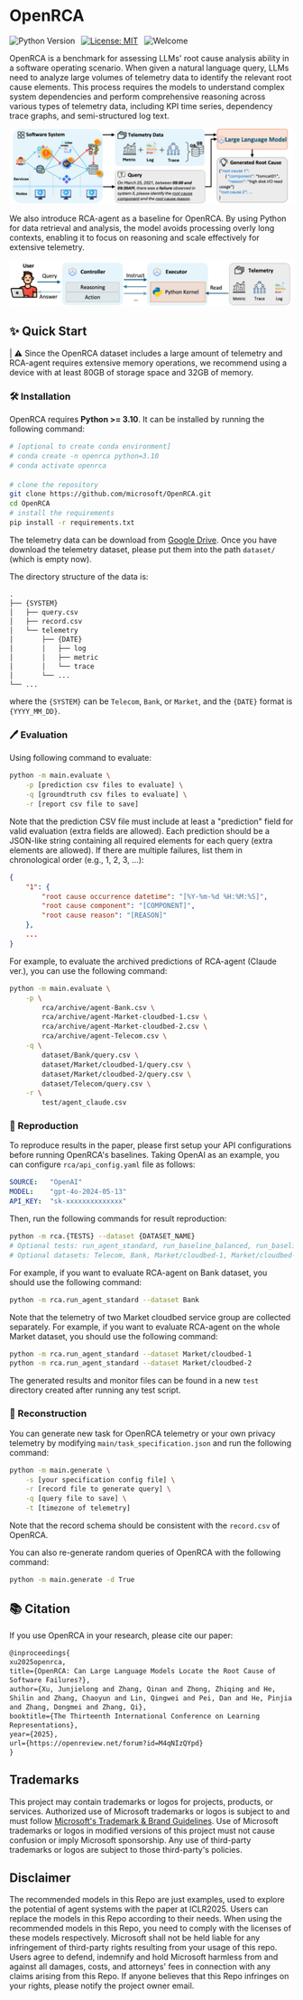 # OpenRCA

![Python Version](https://img.shields.io/badge/Python-3776AB?&logo=python&logoColor=white-blue&label=3.10%20%7C%203.11)&ensp;
[![License: MIT](https://img.shields.io/badge/License-MIT-yellow.svg)](https://opensource.org/licenses/MIT)&ensp;
![Welcome](https://img.shields.io/badge/contributions-welcome-brightgreen.svg?style=flat)

</div>

OpenRCA is a benchmark for assessing LLMs' root cause analysis ability in a software operating scenario. When given a natural language query, LLMs need to analyze large volumes of telemetry data to identify the relevant root cause elements. This process requires the models to understand complex system dependencies and perform comprehensive reasoning across various types of telemetry data, including KPI time series, dependency trace graphs, and semi-structured log text.

<img src="./.asset/openrca.png"/> 

</div>

We also introduce RCA-agent as a baseline for OpenRCA. By using Python for data retrieval and analysis, the model avoids processing overly long contexts, enabling it to focus on reasoning and scale effectively for extensive telemetry.

<img src="./.asset/rcaagent.png"/> 

## ✨ Quick Start

| ⚠️ Since the OpenRCA dataset includes a large amount of telemetry and RCA-agent requires extensive memory operations, we recommend using a device with at least 80GB of storage space and 32GB of memory.

### 🛠️ Installation

OpenRCA requires **Python >= 3.10**. It can be installed by running the following command:
```bash
# [optional to create conda environment]
# conda create -n openrca python=3.10
# conda activate openrca

# clone the repository
git clone https://github.com/microsoft/OpenRCA.git
cd OpenRCA
# install the requirements
pip install -r requirements.txt
```

The telemetry data can be download from [Google Drive](https://drive.google.com/drive/folders/1wGiEnu4OkWrjPxfx5ZTROnU37-5UDoPM?usp=drive_link). Once you have download the telemetry dataset, please put them into the path `dataset/` (which is empty now).

The directory structure of the data is:

```
.
├── {SYSTEM}
│   ├── query.csv
│   ├── record.csv
│   └── telemetry
│       ├── {DATE}
│       │   ├── log
│       │   ├── metric
│       │   └── trace
│       └── ... 
└── ...
```

where the `{SYSTEM}` can be `Telecom`, `Bank`, or `Market`, and the `{DATE}` format is `{YYYY_MM_DD}`.

### 🖊️ Evaluation

Using following command to evaluate:

```bash
python -m main.evaluate \
    -p [prediction csv files to evaluate] \
    -q [groundtruth csv files to evaluate] \
    -r [report csv file to save]
```

Note that the prediction CSV file must include at least a "prediction" field for valid evaluation (extra fields are allowed). Each prediction should be a JSON-like string containing all required elements for each query (extra elements are allowed). If there are multiple failures, list them in chronological order (e.g., 1, 2, 3, ...):


```json
{
    "1": {
        "root cause occurrence datetime": "[%Y-%m-%d %H:%M:%S]",
        "root cause component": "[COMPONENT]",
        "root cause reason": "[REASON]"
    }, 
    ...
}
```

For example, to evaluate the archived predictions of RCA-agent (Claude ver.), you can use the following command:

```bash
python -m main.evaluate \
    -p \
        rca/archive/agent-Bank.csv \
        rca/archive/agent-Market-cloudbed-1.csv \
        rca/archive/agent-Market-cloudbed-2.csv \
        rca/archive/agent-Telecom.csv \
    -q \
        dataset/Bank/query.csv \
        dataset/Market/cloudbed-1/query.csv \
        dataset/Market/cloudbed-2/query.csv \
        dataset/Telecom/query.csv \
    -r \
        test/agent_claude.csv
```

### 🚩 Reproduction

To reproduce results in the paper, please first setup your API configurations before running OpenRCA's baselines. Taking OpenAI as an example, you can configure `rca/api_config.yaml` file as follows:

```yaml
SOURCE:   "OpenAI"
MODEL:    "gpt-4o-2024-05-13"
API_KEY:  "sk-xxxxxxxxxxxxxx"
```

Then, run the following commands for result reproduction:

```bash
python -m rca.{TESTS} --dataset {DATASET_NAME}
# Optional tests: run_agent_standard, run_baseline_balanced, run_baseline_oracle
# Optional datasets: Telecom, Bank, Market/cloudbed-1, Market/cloudbed-2
```

For example, if you want to evaluate RCA-agent on Bank dataset, you should use the following command:

```bash
python -m rca.run_agent_standard --dataset Bank
```

Note that the telemetry of two Market cloudbed service group are collected separately. For example, if you want to evaluate RCA-agent on the whole Market dataset, you should use the following command:

```bash
python -m rca.run_agent_standard --dataset Market/cloudbed-1
python -m rca.run_agent_standard --dataset Market/cloudbed-2
```

The generated results and monitor files can be found in a new `test` directory created after running any test script.

### 💽 Reconstruction

You can generate new task for OpenRCA telemetry or your own privacy telemetry by modifying `main/task_specification.json` and run the following command:

```bash
python -m main.generate \
    -s [your specification config file] \
    -r [record file to generate query] \
    -q [query file to save] \
    -t [timezone of telemetry]
```

Note that the record schema should be consistent with the `record.csv` of OpenRCA.

You can also re-generate random queries of OpenRCA with the following command:

```bash
python -m main.generate -d True
```

## 📚 Citation

If you use OpenRCA in your research, please cite our paper:

```
@inproceedings{
xu2025openrca,
title={OpenRCA: Can Large Language Models Locate the Root Cause of Software Failures?},
author={Xu, Junjielong and Zhang, Qinan and Zhong, Zhiqing and He, Shilin and Zhang, Chaoyun and Lin, Qingwei and Pei, Dan and He, Pinjia and Zhang, Dongmei and Zhang, Qi},
booktitle={The Thirteenth International Conference on Learning Representations},
year={2025},
url={https://openreview.net/forum?id=M4qNIzQYpd}
}
```

## Trademarks

This project may contain trademarks or logos for projects, products, or services. Authorized use of Microsoft 
trademarks or logos is subject to and must follow 
[Microsoft's Trademark & Brand Guidelines](https://www.microsoft.com/en-us/legal/intellectualproperty/trademarks/usage/general).
Use of Microsoft trademarks or logos in modified versions of this project must not cause confusion or imply Microsoft sponsorship.
Any use of third-party trademarks or logos are subject to those third-party's policies.

## Disclaimer
The recommended models in this Repo are just examples, used to explore the potential of agent systems with the paper at ICLR2025. Users can replace the models in this Repo according to their needs. When using the recommended models in this Repo, you need to comply with the licenses of these models respectively. Microsoft shall not be held liable for any infringement of third-party rights resulting from your usage of this repo. Users agree to defend, indemnify and hold Microsoft harmless from and against all damages, costs, and attorneys' fees in connection with any claims arising from this Repo. If anyone believes that this Repo infringes on your rights, please notify the project owner email.
